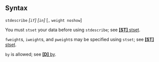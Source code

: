 ## Syntax

`stdescribe` _\[`if`\] \[`in`\]_ \[`,`
`weight noshow`\]

You must `stset` your data before using `stdescribe`; see
[<strong>[ST]</strong> stset](http://www.stata.com/help.cgi?stset).

`fweight`s, `iweight`s, and `pweight`s may be specified using `stset`;
see
[<strong>[ST]</strong> stset](http://www.stata.com/help.cgi?stset).

`by` is allowed; see
[<strong>[D]</strong> by](http://www.stata.com/help.cgi?by).
